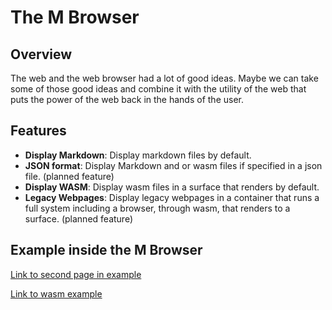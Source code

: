 # The M Browser

## Overview

The web and the web browser had a lot of good ideas. Maybe we can take some of those good ideas
and combine it with the utility of the web that puts the power of the web back in the hands of the user.

## Features

- **Display Markdown**: Display markdown files by default.
- **JSON format**: Display Markdown and or wasm files if specified in a json file. (planned
  feature)
- **Display WASM**: Display wasm files in a surface that renders by default.
- **Legacy Webpages**: Display legacy webpages in a container that runs a full system including a
  browser, through wasm, that renders to a surface. (planned feature)

## Example inside the M Browser

[Link to second page in example](https://raw.githubusercontent.com/abemassry/m-browser/refs/heads/main/pages/SECOND_PAGE.md)

[Link to wasm example](https://wsnd.io/ExZz2nOm/component.wasm)
